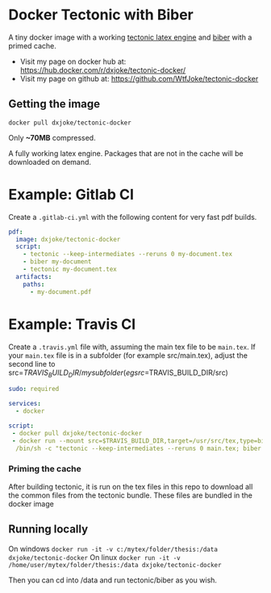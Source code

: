 # Docker Tectonic with Biber
A tiny docker image with a working [tectonic latex
engine](https://tectonic-typesetting.github.io/en-US/index.html) and [biber](https://github.com/plk/biblatex) with a primed cache.

* Visit my page on docker hub at: https://hub.docker.com/r/dxjoke/tectonic-docker/
* Visit my page on github at: https://github.com/WtfJoke/tectonic-docker


## Getting the image
```
docker pull dxjoke/tectonic-docker
```

Only **~70MB** compressed.

A fully working latex engine. Packages that are not in the cache will be
downloaded on demand.

# Example: Gitlab CI

Create a `.gitlab-ci.yml` with the following content for very fast
pdf builds.

```yaml
pdf:
  image: dxjoke/tectonic-docker
  script:
    - tectonic --keep-intermediates --reruns 0 my-document.tex
    - biber my-document
    - tectonic my-document.tex
  artifacts:
    paths:
      - my-document.pdf
```

# Example: Travis CI
Create a `.travis.yml` file with, assuming the main tex file to be `main.tex`.
If your `main.tex` file is in a subfolder (for example src/main.tex), adjust the second line to src=$TRAVIS_BUILD_DIR/mysubfolder (eg src=$TRAVIS_BUILD_DIR/src)

```yaml
sudo: required

services:
  - docker

script:
 - docker pull dxjoke/tectonic-docker
 - docker run --mount src=$TRAVIS_BUILD_DIR,target=/usr/src/tex,type=bind dxjoke/tectonic-docker
  /bin/sh -c "tectonic --keep-intermediates --reruns 0 main.tex; biber main; tectonic main.tex"
```

### Priming the cache

After building tectonic, it is run on the tex files in this repo to
download all the common files from the tectonic bundle. These files are bundled in the docker image

## Running locally
On windows
`docker run -it -v c:/mytex/folder/thesis:/data dxjoke/tectonic-docker`
On linux
`docker run -it -v /home/user/mytex/folder/thesis:/data dxjoke/tectonic-docker`

Then you can cd into /data and run tectonic/biber as you wish.

